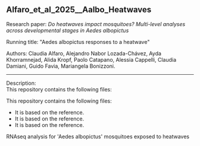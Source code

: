 ## Alfaro_et_al_2025__Aalbo_Heatwaves


Research paper: *Do heatwaves impact mosquitoes? Multi-level analyses across developmental stages in Aedes albopictus*

Running title: "Aedes albopictus responses to a heatwave"

Authors: Claudia Alfaro, Alejandro Nabor Lozada-Chávez, Ayda Khorramnejad, Alida Kropf, Paolo Catapano, Alessia Cappelli, Claudia Damiani, Guido Favia, Mariangela Bonizzoni.

---

Description:\
This repository contains the following files:

This repository contains the following files:
- It is based on the reference.
- It is based on the reference.
- It is based on the reference.



RNAseq analysis for 'Aedes albopictus' mosquitoes exposed to heatwaves
